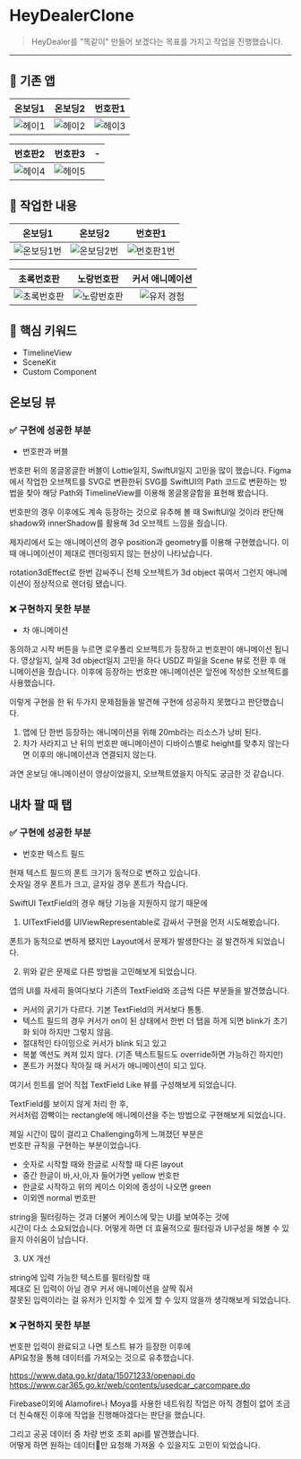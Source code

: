 # HeyDealerClone

> HeyDealer를 "똑같이" 만들어 보겠다는 목표를 가지고 작업을 진행했습니다.

---

## 📱 기존 앱

| 온보딩1 | 온보딩2 | 번호판1 |
| :-----: | :-----: | :-----: |
|![헤이1](https://github.com/woozoobro/HeyDealerClone/assets/99154211/424fc1d7-4fd2-4d76-be57-76a81a13d4a7)| ![헤이2](https://github.com/woozoobro/HeyDealerClone/assets/99154211/9928e453-0934-4ef9-b7be-d7c44a16bcb1) | ![헤이3](https://github.com/woozoobro/HeyDealerClone/assets/99154211/2312e739-2f56-41ee-b852-decc2a7ffaf8) |

| 번호판2 | 번호판3 | - |
| :-----: | :-----: | :-----: |
| ![헤이4](https://github.com/woozoobro/HeyDealerClone/assets/99154211/30ec3a69-e8fc-4545-83cc-18fc37335ca5) | ![헤이5](https://github.com/woozoobro/HeyDealerClone/assets/99154211/be853f3e-d8d0-49db-bd87-20be9968fd23) | |

## 📱 작업한 내용
| 온보딩1 | 온보딩2 | 번호판1 |
| :-----: | :-----: | :-----: |
|![온보딩1번](https://github.com/woozoobro/HeyDealerClone/assets/99154211/281de76a-5e06-4599-a79b-752ea6790c6a)| ![온보딩2번](https://github.com/woozoobro/HeyDealerClone/assets/99154211/24f8600a-5dd4-4a5a-a560-a150ae8be7a6) |![번호판1번](https://github.com/woozoobro/HeyDealerClone/assets/99154211/0f5d939d-a89e-4989-8c34-877389348134) |

| 초록번호판 | 노랑번호판 | 커서 애니메이션 |
| :-----: | :-----: | :-----: |
| ![초록번호판](https://github.com/woozoobro/HeyDealerClone/assets/99154211/d84505d5-f952-45a3-839f-5cb6a54a934a) | ![노랑번호판](https://github.com/woozoobro/HeyDealerClone/assets/99154211/82d88ae0-abd6-4402-941d-d3ffd75e3f3a)| ![유저 경험](https://github.com/woozoobro/HeyDealerClone/assets/99154211/4c1c9c65-3da0-481b-81d0-64fe7e178316) |


## 🌟 핵심 키워드
- TimelineView
- SceneKit
- Custom Component

## 온보딩 뷰

### ✅ 구현에 성공한 부분
- 번호판과 버블

번호판 뒤의 몽글몽글한 버블이 Lottie일지, SwiftUI일지 고민을 많이 했습니다.
Figma에서 작업한 오브젝트를 SVG로 변환한뒤 SVG를 SwiftUI의 Path 코드로 변환하는 방법을 찾아
해당 Path와 TimelineView를 이용해 몽글몽글함을 표현해 봤습니다.

번호판의 경우 이후에도 계속 등장하는 것으로 유추해 볼 때 
SwiftUI일 것이라 판단해 shadow와 innerShadow를 활용해 3d 오브젝트 느낌을 줬습니다.

제자리에서 도는 애니메이션의 경우 position과 geometry를 이용해 구현했습니다.
이 때 애니메이션이 제대로 렌더링되지 않는 현상이 나타났습니다. 

rotation3dEffect로 한번 감싸주니 전체 오브젝트가 3d object 묶여서 그런지
애니메이션이 정상적으로 렌더링 됐습니다.

### ❌ 구현하지 못한 부분
- 차 애니메이션

동의하고 시작 버튼을 누르면 로우폴리 오브젝트가 등장하고 번호판이 애니메이션 됩니다.
영상일지, 실제 3d object일지 고민을 하다 USDZ 파일을 Scene 뷰로 전환 후 애니메이션을 줬습니다.
이후에 등장하는 번호판 애니메이션은 앞전에 작성한 오브젝트를 사용했습니다.

이렇게 구현을 한 뒤 두가지 문제점들을 발견해 구현에 성공하지 못했다고 판단했습니다.

1. 앱에 단 한번 등장하는 애니메이션을 위해 20mb라는 리소스가 낭비 된다.
2. 차가 사라지고 난 뒤의 번호판 애니메이션이 디바이스별로 height를 맞추지 않는다면 이후의 애니메이션과 연결되지 않는다.

과연 온보딩 애니메이션이 영상이었을지, 오브젝트였을지 아직도 궁금한 것 같습니다. 

## 내차 팔 때 탭

### ✅ 구현에 성공한 부분
- 번호판 텍스트 필드  

현재 텍스트 필드의 폰트 크기가 동적으로 변하고 있습니다.  
숫자일 경우 폰트가 크고, 글자일 경우 폰트가 작습니다.

SwiftUI TextField의 경우 해당 기능을 지원하지 않기 때문에  

1. UITextField를 UIViewRepresentable로 감싸서 구현을 먼저 시도해봤습니다.

폰트가 동적으로 변하게 됐지만 Layout에서 문제가 발생한다는 걸 발견하게 되었습니다.


2. 위와 같은 문제로 다른 방법을 고민해보게 되었습니다.

앱의 UI를 자세히 들여다보다 기존의 TextField와 조금씩 다른 부분들을 발견했습니다.

- 커서의 굵기가 다르다. 기본 TextField의 커서보다 통통.
- 텍스트 필드의 경우 커서가 on이 된 상태에서 한번 더 탭을 하게 되면 blink가 초기화 되야 하지만 그렇지 않음.
- 절대적인 타이밍으로 커서가 blink 되고 있고
- 복붙 액션도 켜져 있지 않다. (기존 텍스트필드도 override하면 가능하긴 하지만)
- 폰트가 커졌다 작아질 때 커서가 애니메이션이 되고 있다.

여기서 힌트를 얻어 직접 TextField Like 뷰를 구성해보게 되었습니다.

TextField를 보이지 않게 처리 한 후,  
커서처럼 깜빡이는 rectangle에 애니메이션을 주는 방법으로 구현해보게 되었습니다.

제일 시간이 많이 걸리고 Challenging하게 느껴졌던 부분은  
번호판 규칙을 구현하는 부분이었습니다.

- 숫자로 시작할 때와 한글로 시작할 때 다른 layout
- 중간 한글이 바,사,아,자 들어가면 yellow 번호판
- 한글로 시작하고 위의 케이스 이외에 종성이 나오면 green
- 이외엔 normal 번호판

string을 필터링하는 것과 더불어 케이스에 맞는 UI를 보여주는 것에  
시간이 다소 소요되었습니다. 어떻게 하면 더 효율적으로 필터링과 UI구성을 해볼 수 있을지 아쉬움이 남습니다.

3. UX 개선

string에 입력 가능한 텍스트를 필터링할 때  
제대로 된 입력이 아닐 경우 커서 애니메이션을 살짝 줘서  
잘못된 입력이라는 걸 유저가 인지할 수 있게 할 수 있지 않을까 생각해보게 되었습니다.

### ❌ 구현하지 못한 부분

번호판 입력이 완료되고 나면 토스트 뷰가 등장한 이후에  
API요청을 통해 데이터를 가져오는 것으로 유추했습니다.  

https://www.data.go.kr/data/15071233/openapi.do  
https://www.car365.go.kr/web/contents/usedcar_carcompare.do  

Firebase이외에 Alamofire나 Moya를 사용한 네트워킹 작업은 
아직 경험이 없어 조금 더 친숙해진 이후에 작업을 진행해야겠다는 판단을 했습니다. 

그리고 공공 데이터 중 차량 번호 조회 api를 발견했습니다.  
어떻게 하면 원하는 데이터만 요청해 가져올 수 있을지도 고민이 되었습니다.
